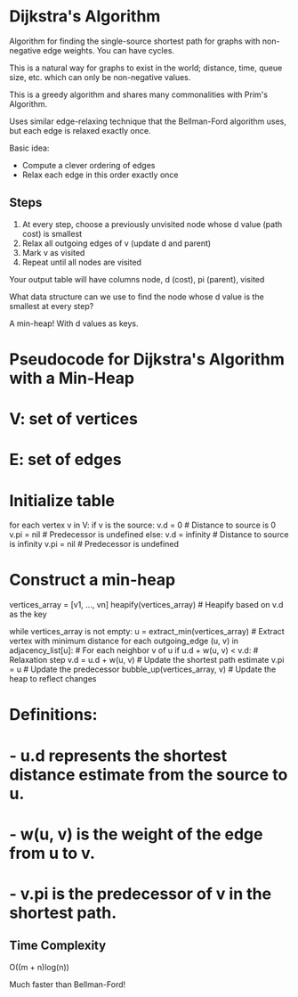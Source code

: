 # Dijkstra's Algorithm

Algorithm for finding the single-source shortest path for graphs with non-negative edge weights. You can have cycles.

This is a natural way for graphs to exist in the world; distance, time, queue size, etc. which can only be non-negative values.

This is a greedy algorithm and shares many commonalities with Prim's Algorithm.

Uses similar edge-relaxing technique that the Bellman-Ford algorithm uses, but each edge is relaxed exactly once.

Basic idea:

- Compute a clever ordering of edges
- Relax each edge in this order exactly once

## Steps

1. At every step, choose a previously unvisited node whose d value (path cost) is smallest
2. Relax all outgoing edges of v (update d and parent)
3. Mark v as visited
4. Repeat until all nodes are visited

Your output table will have columns node, d (cost), pi (parent), visited

What data structure can we use to find the node whose d value is the smallest at every step?

A min-heap! With d values as keys.

# Pseudocode for Dijkstra's Algorithm with a Min-Heap

# V: set of vertices
# E: set of edges

# Initialize table
for each vertex v in V:
    if v is the source:
        v.d = 0                # Distance to source is 0
        v.pi = nil             # Predecessor is undefined
    else:
        v.d = infinity         # Distance to source is infinity
        v.pi = nil             # Predecessor is undefined

# Construct a min-heap
vertices_array = [v1, ..., vn]
heapify(vertices_array)        # Heapify based on v.d as the key

while vertices_array is not empty:
    u = extract_min(vertices_array)  # Extract vertex with minimum distance
    for each outgoing_edge (u, v) in adjacency_list[u]:  # For each neighbor v of u
        if u.d + w(u, v) < v.d:       # Relaxation step
            v.d = u.d + w(u, v)       # Update the shortest path estimate
            v.pi = u                  # Update the predecessor
            bubble_up(vertices_array, v) # Update the heap to reflect changes

# Definitions:
# - u.d represents the shortest distance estimate from the source to u.
# - w(u, v) is the weight of the edge from u to v.
# - v.pi is the predecessor of v in the shortest path.


## Time Complexity

O((m + n)log(n))

Much faster than Bellman-Ford!